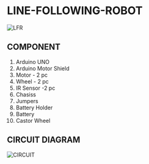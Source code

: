 # LINE-FOLLOWING-ROBOT

![LFR](https://user-images.githubusercontent.com/67807475/140422500-9fdc548e-60ce-49ff-8053-777582ac8095.jpg)

COMPONENT
---------
1. Arduino UNO
2. Arduino Motor Shield
3. Motor - 2 pc
4. Wheel - 2 pc
5. IR Sensor -2 pc
6. Chasiss
7. Jumpers
8. Battery Holder
9. Battery
10. Castor Wheel

CIRCUIT DIAGRAM
---------------
![CIRCUIT](https://user-images.githubusercontent.com/67807475/140423061-c3b33480-fc3b-443c-882e-4e45589b5397.png)
